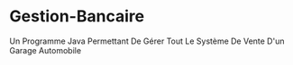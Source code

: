 # Gestion-Bancaire
Un Programme Java Permettant De Gérer Tout Le Système De Vente D'un Garage Automobile
